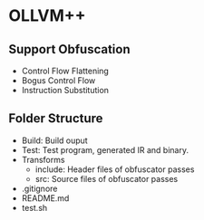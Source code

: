# OLLVM++
## Support Obfuscation
- Control Flow Flattening
- Bogus Control Flow
- Instruction Substitution
## Folder Structure
- Build: Build ouput
- Test: Test program, generated IR and binary.
- Transforms
  - include: Header files of obfuscator passes
  - src: Source files of obfuscator passes
- .gitignore
- README.md
- test.sh